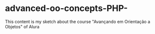 # advanced-oo-concepts-PHP-
This content is my sketch about the course "Avançando em Orientação a Objetos" of Alura 
